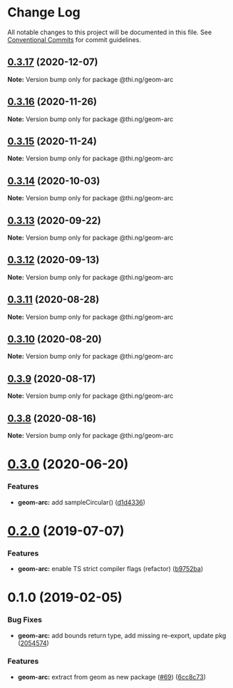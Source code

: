 # Change Log

All notable changes to this project will be documented in this file.
See [Conventional Commits](https://conventionalcommits.org) for commit guidelines.

## [0.3.17](https://github.com/thi-ng/umbrella/compare/@thi.ng/geom-arc@0.3.16...@thi.ng/geom-arc@0.3.17) (2020-12-07)

**Note:** Version bump only for package @thi.ng/geom-arc





## [0.3.16](https://github.com/thi-ng/umbrella/compare/@thi.ng/geom-arc@0.3.15...@thi.ng/geom-arc@0.3.16) (2020-11-26)

**Note:** Version bump only for package @thi.ng/geom-arc





## [0.3.15](https://github.com/thi-ng/umbrella/compare/@thi.ng/geom-arc@0.3.14...@thi.ng/geom-arc@0.3.15) (2020-11-24)

**Note:** Version bump only for package @thi.ng/geom-arc





## [0.3.14](https://github.com/thi-ng/umbrella/compare/@thi.ng/geom-arc@0.3.13...@thi.ng/geom-arc@0.3.14) (2020-10-03)

**Note:** Version bump only for package @thi.ng/geom-arc





## [0.3.13](https://github.com/thi-ng/umbrella/compare/@thi.ng/geom-arc@0.3.12...@thi.ng/geom-arc@0.3.13) (2020-09-22)

**Note:** Version bump only for package @thi.ng/geom-arc





## [0.3.12](https://github.com/thi-ng/umbrella/compare/@thi.ng/geom-arc@0.3.11...@thi.ng/geom-arc@0.3.12) (2020-09-13)

**Note:** Version bump only for package @thi.ng/geom-arc





## [0.3.11](https://github.com/thi-ng/umbrella/compare/@thi.ng/geom-arc@0.3.10...@thi.ng/geom-arc@0.3.11) (2020-08-28)

**Note:** Version bump only for package @thi.ng/geom-arc





## [0.3.10](https://github.com/thi-ng/umbrella/compare/@thi.ng/geom-arc@0.3.9...@thi.ng/geom-arc@0.3.10) (2020-08-20)

**Note:** Version bump only for package @thi.ng/geom-arc





## [0.3.9](https://github.com/thi-ng/umbrella/compare/@thi.ng/geom-arc@0.3.8...@thi.ng/geom-arc@0.3.9) (2020-08-17)

**Note:** Version bump only for package @thi.ng/geom-arc





## [0.3.8](https://github.com/thi-ng/umbrella/compare/@thi.ng/geom-arc@0.3.7...@thi.ng/geom-arc@0.3.8) (2020-08-16)

**Note:** Version bump only for package @thi.ng/geom-arc





# [0.3.0](https://github.com/thi-ng/umbrella/compare/@thi.ng/geom-arc@0.2.32...@thi.ng/geom-arc@0.3.0) (2020-06-20)


### Features

* **geom-arc:** add sampleCircular() ([d1d4336](https://github.com/thi-ng/umbrella/commit/d1d4336b1ca331e4d367e0fad8e815ad2e669985))





# [0.2.0](https://github.com/thi-ng/umbrella/compare/@thi.ng/geom-arc@0.1.17...@thi.ng/geom-arc@0.2.0) (2019-07-07)

### Features

* **geom-arc:** enable TS strict compiler flags (refactor) ([b9752ba](https://github.com/thi-ng/umbrella/commit/b9752ba))

# 0.1.0 (2019-02-05)

### Bug Fixes

* **geom-arc:** add bounds return type, add missing re-export, update pkg ([2054574](https://github.com/thi-ng/umbrella/commit/2054574))

### Features

* **geom-arc:** extract from geom as new package ([#69](https://github.com/thi-ng/umbrella/issues/69)) ([6cc8c73](https://github.com/thi-ng/umbrella/commit/6cc8c73))
